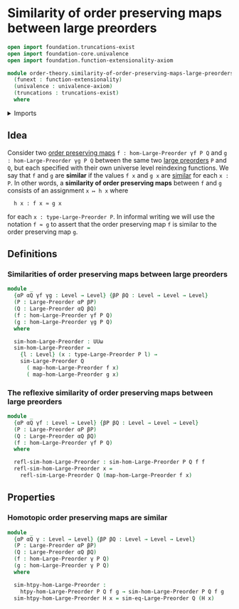 # Similarity of order preserving maps between large preorders

```agda
open import foundation.truncations-exist
open import foundation-core.univalence
open import foundation.function-extensionality-axiom

module order-theory.similarity-of-order-preserving-maps-large-preorders
  (funext : function-extensionality)
  (univalence : univalence-axiom)
  (truncations : truncations-exist)
  where
```

<details><summary>Imports</summary>

```agda
open import foundation.cartesian-product-types funext univalence
open import foundation.universe-levels

open import order-theory.large-preorders funext univalence truncations
open import order-theory.order-preserving-maps-large-preorders funext univalence truncations
open import order-theory.similarity-of-elements-large-preorders funext univalence truncations
```

</details>

## Idea

Consider two
[order preserving maps](order-theory.order-preserving-maps-large-preorders.md)
`f : hom-Large-Preorder γf P Q` and `g : hom-Large-Preorder γg P Q` between the
same two [large preorders](order-theory.large-preorders.md) `P` and `Q`, but
each specified with their own universe level reindexing functions. We say that
`f` and `g` are **similar** if the values `f x` and `g x` are
[similar](order-theory.similarity-of-elements-large-preorders.md) for each
`x : P`. In other words, a **similarity of order preserving maps** between `f`
and `g` consists of an assignment `x ↦ h x` where

```text
  h x : f x ≈ g x
```

for each `x : type-Large-Preorder P`. In informal writing we will use the
notation `f ≈ g` to assert that the order preserving map `f` is similar to the
order preserving map `g`.

## Definitions

### Similarities of order preserving maps between large preorders

```agda
module _
  {αP αQ γf γg : Level → Level} {βP βQ : Level → Level → Level}
  (P : Large-Preorder αP βP)
  (Q : Large-Preorder αQ βQ)
  (f : hom-Large-Preorder γf P Q)
  (g : hom-Large-Preorder γg P Q)
  where

  sim-hom-Large-Preorder : UUω
  sim-hom-Large-Preorder =
    {l : Level} (x : type-Large-Preorder P l) →
    sim-Large-Preorder Q
      ( map-hom-Large-Preorder f x)
      ( map-hom-Large-Preorder g x)
```

### The reflexive similarity of order preserving maps between large preorders

```agda
module _
  {αP αQ γf : Level → Level} {βP βQ : Level → Level → Level}
  (P : Large-Preorder αP βP)
  (Q : Large-Preorder αQ βQ)
  (f : hom-Large-Preorder γf P Q)
  where

  refl-sim-hom-Large-Preorder : sim-hom-Large-Preorder P Q f f
  refl-sim-hom-Large-Preorder x =
    refl-sim-Large-Preorder Q (map-hom-Large-Preorder f x)
```

## Properties

### Homotopic order preserving maps are similar

```agda
module _
  {αP αQ γ : Level → Level} {βP βQ : Level → Level → Level}
  (P : Large-Preorder αP βP)
  (Q : Large-Preorder αQ βQ)
  (f : hom-Large-Preorder γ P Q)
  (g : hom-Large-Preorder γ P Q)
  where

  sim-htpy-hom-Large-Preorder :
    htpy-hom-Large-Preorder P Q f g → sim-hom-Large-Preorder P Q f g
  sim-htpy-hom-Large-Preorder H x = sim-eq-Large-Preorder Q (H x)
```
